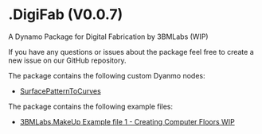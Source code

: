 # .DigiFab (V0.0.7)
A Dynamo Package for Digital Fabrication by 3BMLabs (WIP)

If you have any questions or issues about the package feel free to create a new issue on our GitHub repository.

The package contains the following custom Dyanmo nodes:
  - [SurfacePatternToCurves](https://3bmlabs.github.io/LABS/dynamo/revit/bim/computer/floor/python/2019/10/14/Introducing-SurfacePatternToCurves/ "Computer Floors") 

The package contains the following example files:
  - [3BMLabs.MakeUp Example file 1 - Creating Computer Floors WIP](https://3bmlabs.github.io/LABS/dynamo/revit/bim/computer/floor/python/2019/10/14/Introducing-SurfacePatternToCurves/ "Computer Floors") 
